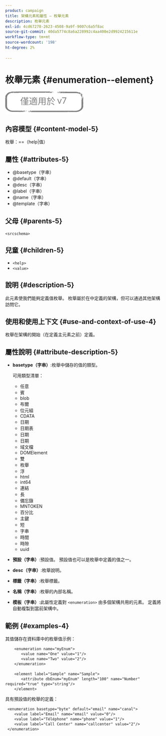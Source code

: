 ```yaml
---
product: campaign
title: 架構元素和屬性 — 枚舉元素
description: 枚舉元素
exl-id: 4cd67278-2623-4508-9a9f-9007c6a5f8ac
source-git-commit: 40da5774c8a6a228992c4aa400e2d9924215611e
workflow-type: tm+mt
source-wordcount: '198'
ht-degree: 2%

---
```


# 枚舉元素 {#enumeration--element}

![](../../../assets/v7-only.svg)

## 內容模型 {#content-model-5}

枚舉：==（help|值）

## 屬性 {#attributes-5}

* @basetype（字串）
* @default（字串）
* @desc（字串）
* @label（字串）
* @name（字串）
* @template（字串）

## 父母 {#parents-5}

`<srcschema>`

## 兒童 {#children-5}

* `<help>`
* `<value>`

## 說明 {#description-5}

此元素使我們能夠定義值枚舉。 枚舉屬於在中定義的架構，但可以通過其他架構訪問它。

## 使用和使用上下文 {#use-and-context-of-use-4}

枚舉在架構的開始（在定義主元素之前）定義。

## 屬性說明 {#attribute-description-5}

* **basetype（字串）**:枚舉中儲存的值的類型。

   可用類型清單：

   * 任意
   * 賓
   * blob
   * 布爾
   * 位元組
   * CDATA
   * 日期
   * 日期表
   * 日期
   * 日期
   * 域文檔
   * DOMElement
   * 雙
   * 枚舉
   * 浮
   * html
   * int64
   * 連結
   * 長
   * 備忘錄
   * MNTOKEN
   * 百分比
   * 主鍵
   * 短
   * 字串
   * 時間
   * 時隙
   * uuid

* **預設（字串）**:預設值。 預設值也可以是枚舉中定義的值之一。
* **desc（字串）**:枚舉說明。
* **標籤（字串）**:枚舉標籤。
* **名稱（字串）**:枚舉的內部名稱。
* **模板（字串）**:此屬性定義對 `<enumeration>` 由多個架構共用的元素。 定義將自動複製到當前架構中。

## 範例 {#examples-4}

其值儲存在資料庫中的枚舉值示例：

```
    <enumeration name="myEnum">
       <value name="One" value="1"/>
       <value name="Two" value="2"/>
    </enumeration>

    <element label="Sample" name="Sample">
       <attribute dbEnum="myEnum" length="100" name="Number" required="true" type="string"/>
    </element>
```

具有預設值的枚舉的定義：

```
 <enumeration basetype="byte" default="email" name="canal">
    <value label="Email" name="email" value="0"/> 
    <value label="Téléphone" name="phone" value="1"/>
    <value label="Call Center" name="callcenter" value="2"/>
 </enumeration>
```
